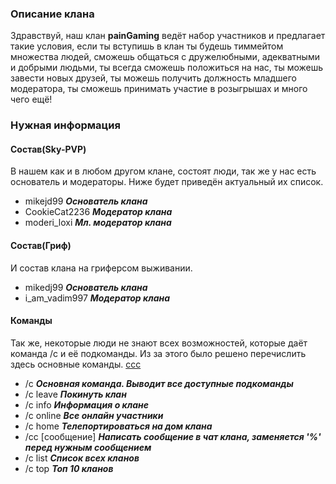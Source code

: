 ### Описание клана
Здравствуй, наш клан **painGaming** ведёт набор участников и предлагает такие условия, если ты вступишь в клан ты будешь тиммейтом множества людей, сможешь общаться с дружелюбными, адекватными и добрыми людьми, ты всегда сможешь положиться на нас, ты можешь завести новых друзей, ты можешь получить должность младшего модератора, ты сможешь принимать участие в розыгрышах и много чего ещё!

### Нужная информация
#### Состав(Sky-PVP)
  В нашем как и в любом другом клане, состоят люди, так же у нас есть основатель и модераторы. Ниже будет приведён актуальный их список.
  * mikejd99 ***Основатель клана***
  * CookieCat2236 ***Модератор клана***
  * moderi_loxi ***Мл. модератор клана***
#### Состав(Гриф)
  И состав клана на гриферсом выживании.
  * mikedj99 ***Основатель клана***
  * i_am_vadim997 ***Модератор клана***
  
#### Команды
  Так же, некоторые люди не знают всех возможностей, которые даёт команда /c и её подкоманды. Из за этого было решено перечислить здесь основные команды.
  [ccc](mmm.md)
  * /c ***Основная команда. Выводит все доступные подкоманды***
  * /c leave ***Покинуть клан***
  * /c info ***Информация о клане***
  * /c online ***Все онлайн участники***
  * /c home ***Телепортироваться на дом клана***
  * /cc [сообщение] ***Написать сообщение в чат клана, заменяется '%' перед нужным сообщением***
  * /c list ***Список всех кланов***
  * /c top ***Топ 10 кланов***
